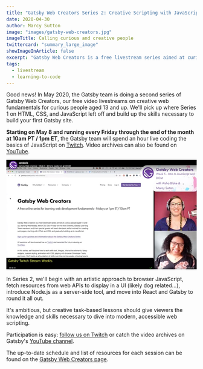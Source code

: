 ```yaml
---
title: "Gatsby Web Creators Series 2: Creative Scripting with JavaScript, Node, and React"
date: 2020-04-30
author: Marcy Sutton
image: "images/gatsby-web-creators.jpg"
imageTitle: Calling curious and creative people
twittercard: "summary_large_image"
showImageInArticle: false
excerpt: "Gatsby Web Creators is a free livestream series aimed at curious people aged 13 and up. Every Friday May 8-29, Gatsby Team members will teach the basic skills involved for scripting web pages, starting with browser JavaScript, Node.js, and concluding with React and Gatsby."
tags:
  - livestream
  - learning-to-code
---
```


Good news! In May 2020, the Gatsby team is doing a second series of Gatsby Web Creators, our free video livestreams on creative web fundamentals for curious people aged 13 and up. We'll pick up where Series 1 on HTML, CSS, and JavaScript left off and build up the skills necessary to build your first Gatsby site.

**Starting on May 8 and running every Friday through the end of the month at 10am PT / 1pm ET**, the Gatsby team will spend an hour live coding the basics of JavaScript on [Twitch](https://twitch.tv/gatsbyjs). Video archives can also be found on [YouTube](https://youtube.com/gatsbyjs).

![Gatsby Web Creators on Twitch](./gatsby-web-creators.jpg)

In Series 2, we'll begin with an artistic approach to browser JavaScript, fetch resources from web APIs to display in a UI (likely dog related...), introduce Node.js as a server-side tool, and move into React and Gatsby to round it all out.

It's ambitious, but creative task-based lessons should give viewers the knowledge and skills necessary to dive into modern, accessible web scripting.

Participation is easy: [follow us on Twitch](https://twitch.tv/gatsbyjs) or catch the video archives on Gatsby's [YouTube channel](https://youtube.com/gatsbyjs).

The up-to-date schedule and list of resources for each session can be found on the [Gatsby Web Creators page](https://www.gatsbyjs.com/gatsby-web-creators/).

